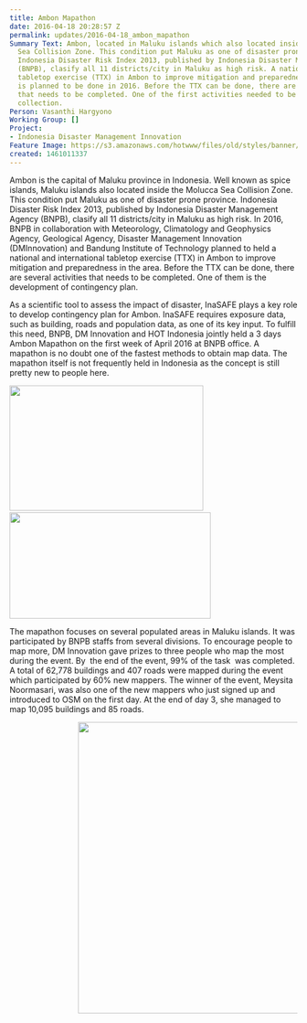 ```yaml
---
title: Ambon Mapathon
date: 2016-04-18 20:28:57 Z
permalink: updates/2016-04-18_ambon_mapathon
Summary Text: Ambon, located in Maluku islands which also located inside the Molucca
  Sea Collision Zone. This condition put Maluku as one of disaster prone province.
  Indonesia Disaster Risk Index 2013, published by Indonesia Disaster Management Agency
  (BNPB), clasify all 11 districts/city in Maluku as high risk. A national and international
  tabletop exercise (TTX) in Ambon to improve mitigation and preparedness in the area
  is planned to be done in 2016. Before the TTX can be done, there are several activities
  that needs to be completed. One of the first activities needed to be done is data
  collection.
Person: Vasanthi Hargyono
Working Group: []
Project:
- Indonesia Disaster Management Innovation
Feature Image: https://s3.amazonaws.com/hotwww/files/old/styles/banner/public/Ambon+Mapathon.jpg
created: 1461011337
---
```


<p>Ambon is the capital of Maluku province in Indonesia. Well known as spice islands, Maluku islands also located inside the Molucca Sea Collision Zone. This condition put Maluku as one of disaster prone province. Indonesia Disaster Risk Index 2013, published by Indonesia Disaster Management Agency (BNPB), clasify all 11 districts/city in Maluku as high risk. In 2016, BNPB in collaboration with Meteorology, Climatology and Geophysics Agency, Geological Agency, Disaster Management Innovation (DMInnovation) and Bandung Institute of Technology planned to held a national and international tabletop exercise (TTX) in Ambon to improve mitigation and preparedness in the area. Before the TTX can be done, there are several activities that needs to be completed. One of them is the development of contingency plan.</p><p>As a scientific tool to assess the impact of disaster, InaSAFE plays a key role to develop contingency plan for Ambon. InaSAFE requires exposure data, such as building, roads and population data, as one of its key input. To fulfill this need, BNPB, DM Innovation and HOT Indonesia jointly held a 3 days Ambon Mapathon on the first week of April 2016 at BNPB office. A mapathon is no doubt one of the fastest methods to obtain map data. The mapathon itself is not frequently held in Indonesia as the concept is still pretty new to people here.</p><p><img class="image-large" src="https://s3.amazonaws.com/hotwww/files/old/styles/large/public/tasking%20ambon.png?itok=kxAVqoLo" alt="" style="width:339px;height:219px">&nbsp;<img class="image-large" src="https://s3.amazonaws.com/hotwww/files/old/styles/large/public/%23petaambon%207%20April_346pm.png?itok=zqDB8_Bo" alt="" style="width:352px;height:186px"></p><p>The mapathon focuses on several populated areas in Maluku islands. It was participated by BNPB staffs from several divisions. To encourage people to map more, DM Innovation gave prizes to three people who map the most during the event. By &nbsp;the end of the event, 99% of the task &nbsp;was completed. A total of 62,778 buildings and 407 roads were mapped during the event which participated by 60% new mappers. The winner of the event, Meysita Noormasari, was also one of the new mappers who just signed up and introduced to OSM on the first day. At the end of day 3, she managed to map 10,095 buildings and 85 roads.</p><p style="padding-left: 120px;"><img class="image-large" src="https://s3.amazonaws.com/hotwww/files/old/styles/large/public/Ambon%20Mapathon.jpg?itok=ZZ10M-mT" alt="" style="width:510px;height:510px">&nbsp;</p>
